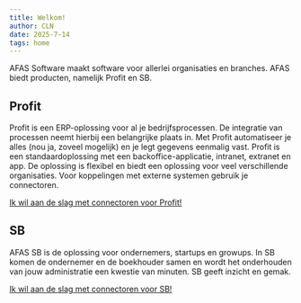 ```yaml
---
title: Welkom!
author: CLN
date: 2025-7-14
tags: home
---
```


AFAS Software maakt software voor allerlei organisaties en branches. AFAS biedt  producten, namelijk Profit en SB.

## Profit

Profit is een ERP-oplossing voor al je bedrijfsprocessen. De integratie van processen neemt hierbij een belangrijke plaats in. Met Profit automatiseer je alles (nou ja, zoveel mogelijk) en je legt gegevens eenmalig vast. Profit is een standaardoplossing met een backoffice-applicatie, intranet, extranet en app. De oplossing is flexibel en biedt een oplossing voor veel verschillende organisaties. Voor koppelingen met externe systemen gebruik je connectoren.

[Ik wil aan de slag met connectoren voor Profit!](../profit/nl/start)

## SB

AFAS SB is de oplossing voor ondernemers, startups en growups. In SB komen de ondernemer en de boekhouder samen en wordt het onderhouden van jouw administratie een kwestie van minuten. SB geeft inzicht en gemak.

[Ik wil aan de slag met connectoren voor SB!](../sb/nl/start)
